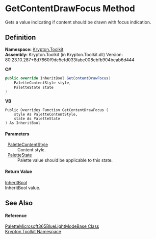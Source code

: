# GetContentDrawFocus Method


Gets a value indicating if content should be drawn with focus indication.



## Definition
**Namespace:** <a href="79d2eac2-21f4-54ff-7552-b20c33c30600.md">Krypton.Toolkit</a>  
**Assembly:** Krypton.Toolkit (in Krypton.Toolkit.dll) Version: 80.23.10.287+8d7660f9dc5efd033fabe008ebfb904beab6d444

**C#**
``` C#
public override InheritBool GetContentDrawFocus(
	PaletteContentStyle style,
	PaletteState state
)
```
**VB**
``` VB
Public Overrides Function GetContentDrawFocus ( 
	style As PaletteContentStyle,
	state As PaletteState
) As InheritBool
```



#### Parameters
<dl><dt>  <a href="e51bbd11-7fb5-8388-9a31-63383b173303.md">PaletteContentStyle</a></dt><dd>Content style.</dd><dt>  <a href="93e626cd-00cf-240e-06c6-ab4d47e982ba.md">PaletteState</a></dt><dd>Palette value should be applicable to this state.</dd></dl>

#### Return Value
<a href="60db1ece-3db4-87d6-8a1c-3999d61b06c0.md">InheritBool</a>  
InheritBool value.

## See Also


#### Reference
<a href="14521551-a0a1-47b0-dc88-8e4cb893b7cb.md">PaletteMicrosoft365BlueLightModeBase Class</a>  
<a href="79d2eac2-21f4-54ff-7552-b20c33c30600.md">Krypton.Toolkit Namespace</a>  
